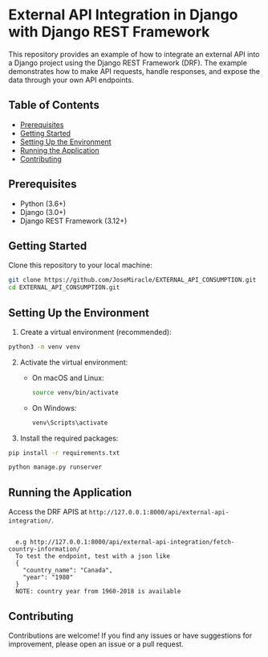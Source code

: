 # External API Integration in Django with Django REST Framework

This repository provides an example of how to integrate an external API into a Django project using the Django REST Framework (DRF). The example demonstrates how to make API requests, handle responses, and expose the data through your own API endpoints.

## Table of Contents

- [Prerequisites](#prerequisites)
- [Getting Started](#getting-started)
- [Setting Up the Environment](#setting-up-the-environment)
- [Running the Application](#running-the-application)
- [Contributing](#contributing)

## Prerequisites

- Python (3.6+)
- Django (3.0+)
- Django REST Framework (3.12+)

## Getting Started

Clone this repository to your local machine:

```bash
git clone https://github.com/JoseMiracle/EXTERNAL_API_CONSUMPTION.git
cd EXTERNAL_API_CONSUMPTION.git
```

## Setting Up the Environment

1. Create a virtual environment (recommended):

```bash
python3 -m venv venv
```

2. Activate the virtual environment:

   - On macOS and Linux:
     ```bash
     source venv/bin/activate
     ```

   - On Windows:
     ```bash
     venv\Scripts\activate
     ```

3. Install the required packages:

```bash
pip install -r requirements.txt
```


```bash
python manage.py runserver
```
## Running the Application
Access the DRF APIS at `http://127.0.0.1:8000/api/external-api-integration/`.
```

  e.g http://127.0.0.1:8000/api/external-api-integration/fetch-country-information/
  To test the endpoint, test with a json like
  {
    "country_name": "Canada",
    "year": "1980"
  }
  NOTE: country year from 1960-2018 is available
```

## Contributing

Contributions are welcome! If you find any issues or have suggestions for improvement, please open an issue or a pull request.


